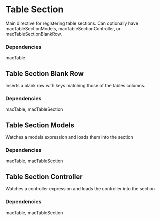 
Table Section 
===
Main directive for registering table sections. Can optionally have   
macTableSectionModels, macTableSectionController, or macTableSectionBlankRow.  
  
  
### Dependencies
macTable  


Table Section Blank Row
---

Inserts a blank row with keys matching those of the tables columns.  
  
  
### Dependencies
macTable, macTableSection  


Table Section Models
---

Watches a models expression and loads them into the section  
  
  
### Dependencies
macTable, macTableSection  


Table Section Controller
---

Watches a controller expression and loads the controller into the section  
  
  
### Dependencies
macTable, macTableSection  

